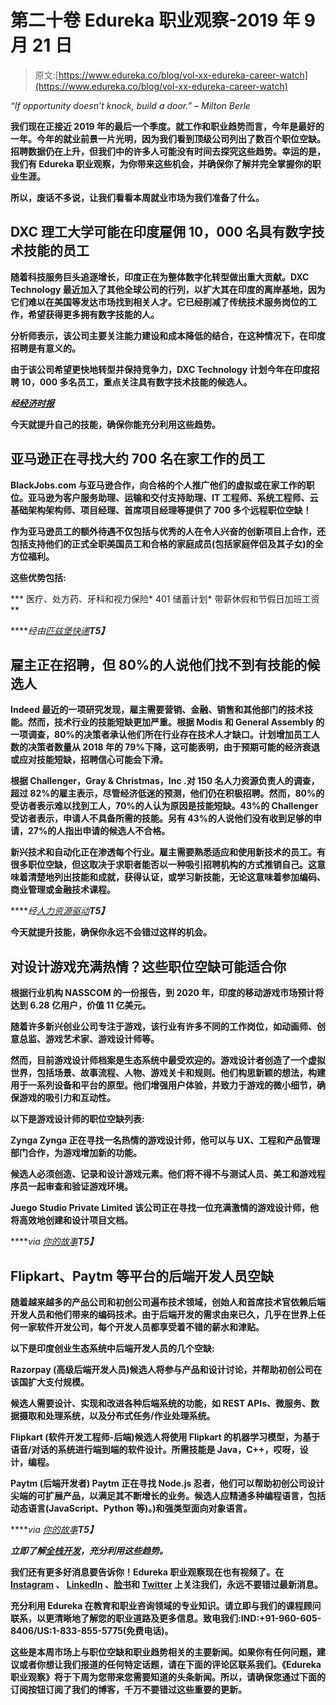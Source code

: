 # 第二十卷 Edureka 职业观察-2019 年 9 月 21 日

> 原文:[https://www.edureka.co/blog/vol-xx-edureka-career-watch](https://www.edureka.co/blog/vol-xx-edureka-career-watch)

*“If opportunity doesn’t knock, build a door.” – Milton Berle*

**我们现在正接近 2019 年的最后一个季度。就工作和职业趋势而言，今年是最好的一年。今年的就业前景一片光明，因为我们看到顶级公司列出了数百个职位空缺。招聘数据仍在上升，但我们中的许多人可能没有时间去探究这些趋势。幸运的是，我们有 Edureka 职业观察，为你带来这些机会，并确保你了解并完全掌握你的职业生涯。**

**所以，废话不多说，让我们看看本周就业市场为我们准备了什么。**

## ****DXC 理工大学可能在印度雇佣 10，000 名具有数字技术技能的员工****

**随着科技服务巨头追逐增长，印度正在为整体数字化转型做出重大贡献。DXC Technology 最近加入了其他全球公司的行列，以扩大其在印度的离岸基地，因为它们难以在美国等发达市场找到相关人才。它已经削减了传统技术服务岗位的工作，希望获得更多拥有数字技能的人。**

**分析师表示，该公司主要关注能力建设和成本降低的结合，在这种情况下，在印度招聘是有意义的。**

**由于该公司希望更快地转型并保持竞争力，DXC Technology 计划今年在印度招聘 10，000 多名员工，重点关注具有数字技术技能的候选人。**

*****经[经济时报](https://economictimes.indiatimes.com/jobs/dxc-tech-may-hire-10000-hands-with-digital-tech-skills-in-india/articleshow/71041589.cms)*****

**今天就提升自己的技能，确保你能充分利用这些趋势。**

## **亚马逊正在寻找大约 700 名在家工作的员工**

**BlackJobs.com 与亚马逊合作，向合格的个人推广他们的虚拟或在家工作的职位。亚马逊为客户服务助理、运输和交付支持助理、IT 工程师、系统工程师、云基础架构架构师、项目经理、首席项目经理等提供了 700 多个远程职位空缺！**

**作为亚马逊员工的额外待遇不仅包括与优秀的人在令人兴奋的创新项目上合作，还包括支持他们的正式全职美国员工和合格的家庭成员(包括家庭伴侣及其子女)的全方位福利。**

**这些优势包括:**

***   医疗、处方药、牙科和视力保险*   401 储蓄计划*   带薪休假和节假日加班工资**

*****经由[匹兹堡快递](https://newpittsburghcourier.com/2019/09/05/amazon-is-looking-to-hire-more-than-700-employees-for-work-at-home-job-openings/)**T5】***

## **雇主正在招聘，但 80%的人说他们找不到有技能的候选人**

**Indeed 最近的一项研究发现，雇主需要营销、金融、销售和其他部门的技术技能。然而，技术行业的技能短缺更加严重。根据 Modis 和 General Assembly 的一项调查，80%的决策者承认他们所在行业存在技术人才缺口。计划增加员工人数的决策者数量从 2018 年的 79%下降，这可能表明，由于预期可能的经济衰退或应对技能短缺，招聘信心可能会下滑。**

**根据 Challenger，Gray & Christmas，Inc .对 150 名人力资源负责人的调查，超过 82%的雇主表示，尽管经济低迷的预测，他们仍在积极招聘。然而，80%的受访者表示难以找到工人，70%的人认为原因是技能短缺。43%的 Challenger 受访者表示，申请人不具备所需的技能。另有 43%的人说他们没有收到足够的申请，27%的人指出申请的候选人不合格。**

**新兴技术和自动化正在渗透每个行业。雇主需要熟悉适应和使用新技术的员工。有很多职位空缺，但这取决于求职者能否以一种吸引招聘机构的方式推销自己。这意味着清楚地列出技能和成就，获得认证，或学习新技能，无论这意味着参加编码、商业管理或金融技术课程。**

*****经[人力资源驱动](https://www.hrdive.com/news/employers-are-hiring-but-80-say-they-cant-find-skilled-candidates/562084/)**T5】***

**今天就提升技能，确保你永远不会错过这样的机会。**

## ****对设计游戏充满热情？这些职位空缺可能适合你****

**根据行业机构 NASSCOM 的一份报告，到 2020 年，印度的移动游戏市场预计将达到 6.28 亿用户，价值 11 亿美元。**

**随着许多新兴创业公司专注于游戏，该行业有许多不同的工作岗位，如动画师、创意总监、游戏艺术家、游戏设计师等。**

**然而，目前游戏设计师档案是生态系统中最受欢迎的。游戏设计者创造了一个虚拟世界，包括场景、故事流程、人物、游戏关卡和规则。他们构思新颖的想法，构建用于一系列设备和平台的原型。他们增强用户体验，并致力于游戏的微小细节，确保游戏的吸引力和互动性。**

**以下是游戏设计师的职位空缺列表:**

**Zynga Zynga 正在寻找一名热情的游戏设计师，他可以与 UX、工程和产品管理部门合作，为游戏增加新的功能。**

**候选人必须创造、记录和设计游戏元素。他们将不得不与测试人员、美工和游戏程序员一起审查和验证游戏环境。**

**Juego Studio Private Limited 该公司正在寻找一位充满激情的游戏设计师，他将高效地创建和设计项目文档。**

*****via [你的故事](https://yourstory.com/2019/08/startup-jobs-roundup-games-design-zynga)**T5】***

## ****Flipkart、Paytm 等平台的后端开发人员空缺****

**随着越来越多的产品公司和初创公司遍布技术领域，创始人和首席技术官依赖后端开发人员和他们带来的编码技术。由于后端开发的需求由来已久，几乎在世界上任何一家软件开发公司，每个开发人员都享受着不错的薪水和津贴。**

**以下是印度创业生态系统中后端开发人员的几个空缺:**

****Razorpay** (高级后端开发人员)候选人将参与产品和设计讨论，并帮助初创公司在该国扩大支付规模。**

**候选人需要设计、实现和改进各种后端系统的功能，如 REST APIs、微服务、数据摄取和处理系统，以及分布式任务/作业处理系统。**

****Flipkart** (软件开发工程师-后端)候选人将使用 Flipkart 的机器学习模型，为基于语音/对话的系统进行端到端的软件设计。所需技能是 Java，C++，哎呀，设计，编程。**

****Paytm** (后端开发者) Paytm 正在寻找 Node.js 忍者，他们可以帮助初创公司设计尖端的可扩展产品，以满足其不断增长的业务。候选人应精通多种编程语言，包括动态语言(JavaScript、Python 等)。)和强类型面向对象语言。**

*****via [你的故事](https://yourstory.com/2019/08/jobs-startups-backend-developers-flipkart-paytm-razorpay)**T5】***

***立即了解[全栈开发](https://www.edureka.co/masters-program/full-stack-developer-training)，充分利用这些趋势。***

**我们还有更多好消息要告诉你！Edureka 职业观察现在也有视频了。在 [Instagram](https://www.instagram.com/edureka.co/) 、 [LinkedIn](https://www.linkedin.com/company/edureka/) 、[脸书](https://www.facebook.com/edurekaIN/)和 [Twitter](https://twitter.com/edurekaIN) 上关注我们，永远不要错过最新消息。**

**充分利用 Edureka 在教育和职业咨询领域的专业知识。请立即与我们的课程顾问联系，以更清晰地了解您的职业道路及更多信息。致电我们:IND:+91-960-605-8406/US:1-833-855-5775(免费电话)。**

**这些是本周市场上与职位空缺和职业趋势相关的主要新闻。如果你有任何问题，建议或者你想让我们报道的任何特定话题，请在下面的评论区联系我们。《Edureka 职业观察》将于下周为您带来您需要知道的头条新闻。所以，请确保您通过下面的订阅按钮订阅了我们的博客，千万不要错过这些重要的更新。**